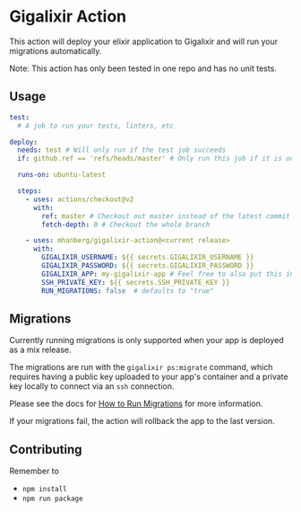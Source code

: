# Gigalixir Action

This action will deploy your elixir application to Gigalixir and will run your migrations automatically.

Note: This action has only been tested in one repo and has no unit tests.

## Usage

```yaml
test: 
  # A job to run your tests, linters, etc

deploy:
  needs: test # Will only run if the test job succeeds
  if: github.ref == 'refs/heads/master' # Only run this job if it is on the master branch

  runs-on: ubuntu-latest

  steps:
    - uses: actions/checkout@v2
      with:
        ref: master # Checkout out master instead of the latest commit
        fetch-depth: 0 # Checkout the whole branch

    - uses: mhanberg/gigalixir-action@<current release>
      with:
        GIGALIXIR_USERNAME: ${{ secrets.GIGALIXIR_USERNAME }}
        GIGALIXIR_PASSWORD: ${{ secrets.GIGALIXIR_PASSWORD }}
        GIGALIXIR_APP: my-gigalixir-app # Feel free to also put this in your secrets
        SSH_PRIVATE_KEY: ${{ secrets.SSH_PRIVATE_KEY }}
        RUN_MIGRATIONS: false  # defaults to "true"
```

## Migrations

Currently running migrations is only supported when your app is deployed as a mix release.

The migrations are run with the `gigalixir ps:migrate` command, which requires having a public key uploaded to your app's container and a private key locally to connect via an `ssh` connection.

Please see the docs for [How to Run Migrations](https://gigalixir.readthedocs.io/en/latest/main.html#migrations) for more information.

If your migrations fail, the action will rollback the app to the last version.

## Contributing

Remember to 

- `npm install`
- `npm run package`
